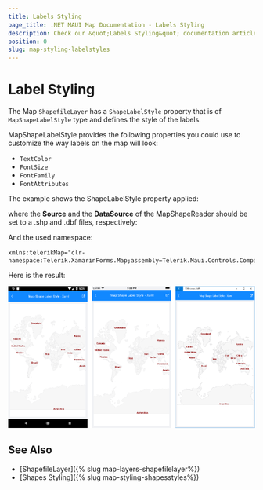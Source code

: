 ```yaml
---
title: Labels Styling
page_title: .NET MAUI Map Documentation - Labels Styling
description: Check our &quot;Labels Styling&quot; documentation article for Telerik Map for .NET MAUI control.
position: 0
slug: map-styling-labelstyles
---
```


# Label Styling

The Map `ShapefileLayer` has a `ShapeLabelStyle` property that is of `MapShapeLabelStyle` type and defines the style of the labels.

MapShapeLabelStyle provides the following properties you could use to customize the way labels on the map will look:

* `TextColor`
* `FontSize`
* `FontFamily`
* `FontAttributes`

The example shows the ShapeLabelStyle property applied:

<snippet id='map-styling-shapelabelstyle' />

where the **Source** and the **DataSource** of the MapShapeReader should be set to a .shp and .dbf files, respectively:

<snippet id='map-interactionmode-settintsource' />

And the used namespace:

```XAML
xmlns:telerikMap="clr-namespace:Telerik.XamarinForms.Map;assembly=Telerik.Maui.Controls.Compatibility"
```

Here is the result:

![Map Labels Styling](../images/map_styling_labelsstyle.png)

## See Also

- [ShapefileLayer]({% slug map-layers-shapefilelayer%})
- [Shapes Styling]({% slug map-styling-shapesstyles%})
